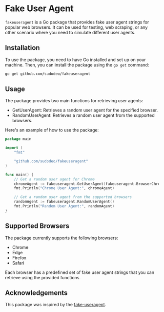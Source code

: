 # Fake User Agent

`fakeuseragent` is a Go package that provides fake user agent strings for popular web browsers. It can be used for testing, web scraping, or any other scenario where you need to simulate different user agents.

## Installation

To use the package, you need to have Go installed and set up on your machine. Then, you can install the package using the `go get` command:

```bash
go get github.com/sudodeo/fakeuseragent
```

## Usage
The package provides two main functions for retrieving user agents:

- GetUserAgent: Retrieves a random user agent for the specified browser.
- RandomUserAgent: Retrieves a random user agent from the supported browsers.

Here's an example of how to use the package:

```go
package main

import (
	"fmt"

	"github.com/sudodeo/fakeuseragent"
)

func main() {
	// Get a random user agent for Chrome
	chromeAgent := fakeuseragent.GetUserAgent(fakeuseragent.BrowserChrome)
	fmt.Println("Chrome User Agent:", chromeAgent)

	// Get a random user agent from the supported browsers
	randomAgent := fakeuseragent.RandomUserAgent()
	fmt.Println("Random User Agent:", randomAgent)
}
```

## Supported Browsers
The package currently supports the following browsers:

- Chrome
- Edge
- Firefox
- Safari

Each browser has a predefined set of fake user agent strings that you can retrieve using the provided functions.

## Acknowledgements

This package was inspired by the [fake-useragent](https://github.com/fake-useragent/fake-useragent).

